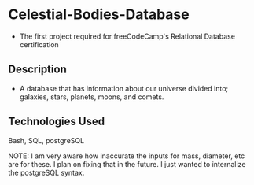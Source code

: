 # Celestial-Bodies-Database

- The first project required for freeCodeCamp's Relational Database certification

## Description

- A database that has information about our universe divided into; galaxies, stars, planets, moons, and comets.

## Technologies Used

Bash, SQL, postgreSQL

NOTE: I am very aware how inaccurate the inputs for mass, diameter, etc are for these. I plan on fixing that in the future. I just wanted to internalize the postgreSQL syntax.